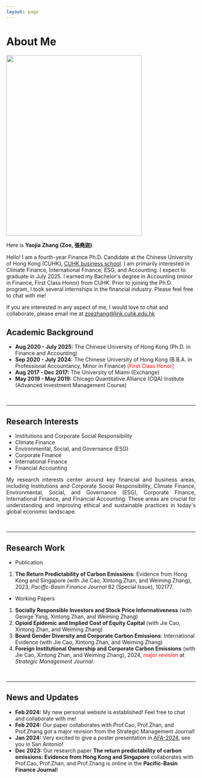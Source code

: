 ```yaml
---
layout: page
---
```


# About Me

<img src="https://zyjzoe.github.io/images/formal.jpg" class="floatpic" width="360" height="480">

Here is **Yaojia Zhang (Zoe, 張堯迦)**.

Hello! I am a fourth-year Finance Ph.D. Candidate at the Chinese University of Hong Kong (CUHK), [CUHK business school](https://www.bschool.cuhk.edu.hk/). I am primarily interested in Climate Finance, International Finance, ESG, and Accounting. I expect to graduate in July 2025. I earned my Bachelor's degree in Accounting (minor in Finance, First Class Honor) from CUHK. Prior to joining the Ph.D. program, I took several internships in the financial industry. Please feel free to chat with me!

If you are interested in any aspect of me, I would love to chat and collaborate, please email me at zoezhang@link.cuhk.edu.hk

## Academic Background

- **Aug 2020 - July 2025:** The Chinese University of Hong Kong (Ph.D. in Finance and Accounting)
- **Sep 2020 - July 2024:** The Chinese University of Hong Kong (B.B.A. in Professional Accountancy, Minor in Finance)
  <font color='red'>[First Class Honor]</font>
- **Aug 2017 - Dec 2017:** The University of Miami (Exchange)
- **May 2019 - May 2019:** Chicago Quantitative Alliance (CQA) Institute (Advanced Investment Management Course)

<br>

---

## Research Interests

- Institutions and Corporate Social Responsibility
- Climate Finance
- Environmental, Social, and Governance (ESG)
- Corporate Finance
- International Finance
- Financial Accounting

<p style="text-align:justify; text-justify:inter-ideograph;"> My research interests center around key financial and business areas, including Institutions and Corporate Social Responsibility, Climate Finance, Environmental, Social, and Governance (ESG), Corporate Finance, International Finance, and Financial Accounting. These areas are crucial for understanding and improving ethical and sustainable practices in today's global economic landscape.</p>

<br>

---

## Research Work

- Publication
1. **The Return Predictability of Carbon Emissions**: Evidence from Hong Kong and Singapore (with Jie Cao, Xintong Zhan, and Weiming Zhang), 2023, *Paciffc-Basin Finance Journal* 82 (Special Issue), 102177.

- Working Papers
1. **Socially Responsible Investors and Stock Price Informativeness** (with George Yang, Xintong Zhan, and Weiming Zhang)
2. **Opioid Epidemic and Implied Cost of Equity Capital** (with Jie Cao, Xintong Zhan, and Weiming Zhang)
3. **Board Gender Diversity and Corporate Carbon Emissions**: International Evidence (with Jie Cao, Xintong Zhan, and Weiming Zhang)
4. **Foreign Institutional Ownership and Corporate Carbon Emissions** (with Jie Cao, Xintong Zhan, and Weiming Zhang), 2024, <font color='red'>major revision</font> at *Strategic Management Journal*.




<br>

---

## News and Updates

- **Feb 2024:** My new personal website is established! Feel free to chat and collaborate with me!
- **Feb 2024:** Our paper collaborates with Prof.Cao, Prof.Zhan, and Prof.Zhang got a major revision from the Strategic Management Journal!
- **Jan 2024:** Very excited to give a poster presentation in [AFA-2024](https://afajof.org), see you in San Antonio!
- **Dec 2023:** Our research paper **The return predictability of carbon emissions: Evidence from Hong Kong and Singapore** collaborates with Prof.Cao, Prof.Zhan, and Prof.Zhang is online in the **Pacific-Basin Finance Journal**!
